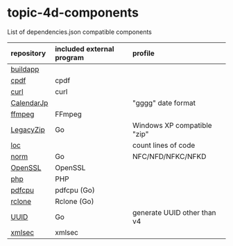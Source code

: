 # topic-4d-components
List of dependencies.json compatible components

|repository|included external program|profile|
|:-|:-|:-|
|[buildapp](https://github.com/miyako/buildapp)|||
|[cpdf](https://github.com/miyako/cpdf)|cpdf||
|[curl](https://github.com/miyako/curl)|curl||
|[CalendarJp](https://github.com/miyako/CalendarJp)||"gggg" date format|
|[ffmpeg](https://github.com/miyako/ffmpeg)|FFmpeg||
|[LegacyZip](https://github.com/miyako/LegacyZip)|Go|Windows XP compatible "zip"|
|[loc](https://github.com/miyako/loc)||count lines of code|
|[norm](https://github.com/miyako/norm)|Go|NFC/NFD/NFKC/NFKD|
|[OpenSSL](https://github.com/miyako/OpenSSL)|OpenSSL||
|[php](https://github.com/miyako/php)|PHP||
|[pdfcpu](https://github.com/miyako/pdfcpu)|pdfcpu (Go)||
|[rclone](https://github.com/miyako/rclone)|Rclone (Go)||
|[UUID](https://github.com/miyako/UUID)|Go|generate UUID other than v4|
|[xmlsec](https://github.com/miyako/xmlsec)|xmlsec||
